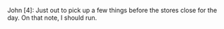 



John [4]: Just out to pick up a few things before the stores close for the day. On that note, I should run.
